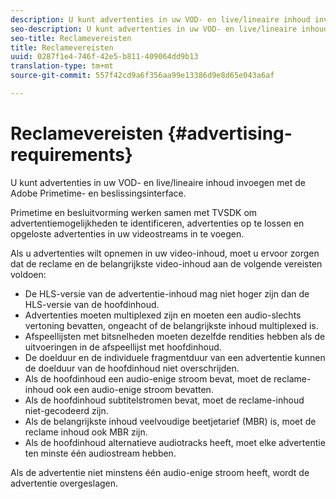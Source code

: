 ```yaml
---
description: U kunt advertenties in uw VOD- en live/lineaire inhoud invoegen met de Adobe Primetime- en beslissingsinterface.
seo-description: U kunt advertenties in uw VOD- en live/lineaire inhoud invoegen met de Adobe Primetime- en beslissingsinterface.
seo-title: Reclamevereisten
title: Reclamevereisten
uuid: 0287f1e4-746f-42e5-b811-409064dd9b13
translation-type: tm+mt
source-git-commit: 557f42cd9a6f356aa99e13386d9e8d65e043a6af

---
```



# Reclamevereisten {#advertising-requirements}

U kunt advertenties in uw VOD- en live/lineaire inhoud invoegen met de Adobe Primetime- en beslissingsinterface.

<!--<a id="section_A2966DC850E140FE9400A1D9E412F819"></a>-->

Primetime en besluitvorming werken samen met TVSDK om advertentiemogelijkheden te identificeren, advertenties op te lossen en opgeloste advertenties in uw videostreams in te voegen.

Als u advertenties wilt opnemen in uw video-inhoud, moet u ervoor zorgen dat de reclame en de belangrijkste video-inhoud aan de volgende vereisten voldoen:

* De HLS-versie van de advertentie-inhoud mag niet hoger zijn dan de HLS-versie van de hoofdinhoud.
* Advertenties moeten multiplexed zijn en moeten een audio-slechts vertoning bevatten, ongeacht of de belangrijkste inhoud multiplexed is.
* Afspeellijsten met bitsnelheden moeten dezelfde rendities hebben als de uitvoeringen in de afspeellijst met hoofdinhoud.
* De doelduur en de individuele fragmentduur van een advertentie kunnen de doelduur van de hoofdinhoud niet overschrijden.
* Als de hoofdinhoud een audio-enige stroom bevat, moet de reclame-inhoud ook een audio-enige stroom bevatten.
* Als de hoofdinhoud subtitelstromen bevat, moet de reclame-inhoud niet-gecodeerd zijn.
* Als de belangrijkste inhoud veelvoudige beetjetarief (MBR) is, moet de reclame inhoud ook MBR zijn.
* Als de hoofdinhoud alternatieve audiotracks heeft, moet elke advertentie ten minste één audiostream hebben.

Als de advertentie niet minstens één audio-enige stroom heeft, wordt de advertentie overgeslagen.